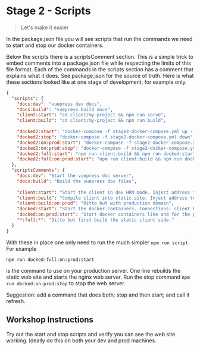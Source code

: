 # Stage 2 - Scripts

> Let's make it easier

In the package.json file you will see scripts that run the commands we need to start and stop our docker containers.

Below the scripts there is a scriptsComment section.  This is a simple trick to embed comments into a package.json
file while respecting the limits of this file format. Each of the commands in the scripts section
has a comment that explains what it does.  See package.json for the source of truth.  Here is what these sections looked like
at one stage of development, for example only.

```json
{
  "scripts": {
    "docs:dev": "vuepress dev docs",
    "docs:build": "vuepress build docs",
    "client:start": "cd client/my-project && npm run serve",
    "client:build": "cd client/my-project && npm run build",
    
    "docked2:start": "docker-compose -f stage2-docker-compose.yml up --build",
    "docked2:stop": "docker-compose -f stage2-docker-compose.yml down",
    "docked2:on:prod:start": "docker-compose -f stage2-docker-compose.yml -f stage2-prod-override.yml up --build",
    "docked2:on:prod:stop": "docker-compose -f stage2-docker-compose.yml -f stage2-prod-override.yml down",
    "docked2:full:start": "npm run client:build && npm run docked:start",
    "docked2:full:on:prod:start": "npm run client:build && npm run docked:on:prod:start"
  },
  "scriptsComments": {
    "docs:dev": "Start the vuepress doc server",
    "docs:build": "Build the vuepress doc files",
    
    "client:start": "Start the client in dev HRM mode. Inject address to api server. Match port to what is in docker compose file",
    "client:build": "Compile client into static site. Inject address to api server. Match port to what is in docker compose file",
    "client:build:on:prod": "Ditto but with production domain",
    "docked:start": "Start the docker containers. Connections: client http://localhost port spec'd in compose file (8083)",
    "docked:on:prod:start": "Start docker containers like and for the prod server. Can use on dev box. Connections: client http://(localhost/domain) port 80.",
    "*:full:*": "Ditto but first build the static client side." 
  }
}
``` 

With these in place one only need to run the much simpler ``npm run script``.  For example
``` 
npm run docked:full:on:prod:start
```
is the command to use on your production server. One line rebuilds the static web site and starts the nginx web server.
Run the stop command ```npm run docked:on:prod:stop``` to stop the web server.

Suggestion: add a command that does both; stop and then start; and call it refresh.

## Workshop Instructions
Try out the start and stop scripts and verify you can see the web site working.
Ideally do this on both your dev and prod machines.
